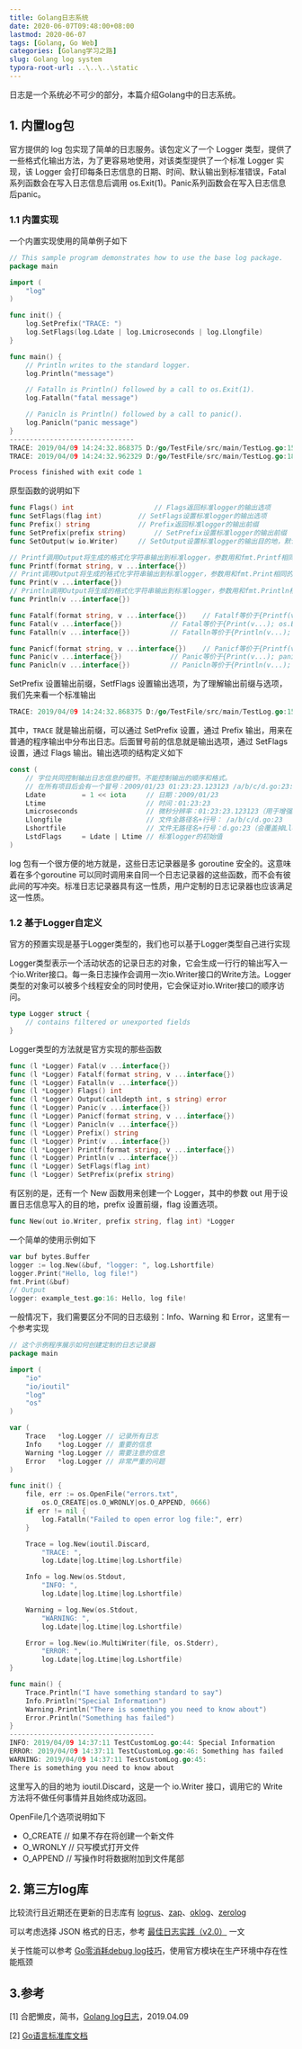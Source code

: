 ```yaml
---
title: Golang日志系统
date: 2020-06-07T09:48:00+08:00
lastmod: 2020-06-07
tags: [Golang, Go Web]
categories: [Golang学习之路]
slug: Golang log system
typora-root-url: ..\..\..\static
---
```


日志是一个系统必不可少的部分，本篇介绍Golang中的日志系统。

<!--more-->

## 1. 内置log包

官方提供的 log 包实现了简单的日志服务。该包定义了一个 Logger 类型，提供了一些格式化输出方法，为了更容易地使用，对该类型提供了一个标准 Logger 实现，该 Logger 会打印每条日志信息的日期、时间、默认输出到标准错误，Fatal系列函数会在写入日志信息后调用 os.Exit(1)。Panic系列函数会在写入日志信息后panic。

### 1.1 内置实现

一个内置实现使用的简单例子如下

```go
// This sample program demonstrates how to use the base log package.
package main

import (
    "log"
)

func init() {
    log.SetPrefix("TRACE: ")
    log.SetFlags(log.Ldate | log.Lmicroseconds | log.Llongfile)
}

func main() {
    // Println writes to the standard logger.
    log.Println("message")

    // Fatalln is Println() followed by a call to os.Exit(1).
    log.Fatalln("fatal message")

    // Panicln is Println() followed by a call to panic().
    log.Panicln("panic message")
}
-------------------------------
TRACE: 2019/04/09 14:24:32.868375 D:/go/TestFile/src/main/TestLog.go:15: message
TRACE: 2019/04/09 14:24:32.962329 D:/go/TestFile/src/main/TestLog.go:18: fatal message

Process finished with exit code 1
```

原型函数的说明如下

```go
func Flags() int            		// Flags返回标准logger的输出选项
func SetFlags(flag int)   		// SetFlags设置标准logger的输出选项
func Prefix() string      		// Prefix返回标准logger的输出前缀
func SetPrefix(prefix string) 		// SetPrefix设置标准logger的输出前缀
func SetOutput(w io.Writer)		// SetOutput设置标准logger的输出目的地，默认是标准错误输出

// Printf调用Output将生成的格式化字符串输出到标准logger，参数用和fmt.Printf相同的方法处理。
func Printf(format string, v ...interface{})
// Print调用Output将生成的格式化字符串输出到标准logger，参数用和fmt.Print相同的方法处理。
func Print(v ...interface{})
// Println调用Output将生成的格式化字符串输出到标准logger，参数用和fmt.Println相同的方法处理。
func Println(v ...interface{})

func Fatalf(format string, v ...interface{})	// Fatalf等价于{Printf(v...); os.Exit(1)}
func Fatal(v ...interface{})			// Fatal等价于{Print(v...); os.Exit(1)}
func Fatalln(v ...interface{})			// Fatalln等价于{Println(v...); os.Exit(1)}

func Panicf(format string, v ...interface{})	// Panicf等价于{Printf(v...); panic(...)}
func Panic(v ...interface{})			// Panic等价于{Print(v...); panic(...)}
func Panicln(v ...interface{})			// Panicln等价于{Println(v...); panic(...)}
```

SetPrefix 设置输出前缀，SetfFlags 设置输出选项，为了理解输出前缀与选项，我们先来看一个标准输出

```go
TRACE: 2019/04/09 14:24:32.868375 D:/go/TestFile/src/main/TestLog.go:15: message
```

其中，`TRACE` 就是输出前缀，可以通过 SetPrefix 设置，通过 Prefix 输出，用来在普通的程序输出中分布出日志。后面冒号前的信息就是输出选项，通过 SetFlags 设置，通过 Flags 输出。输出选项的结构定义如下

```go
const (
    // 字位共同控制输出日志信息的细节。不能控制输出的顺序和格式。
    // 在所有项目后会有一个冒号：2009/01/23 01:23:23.123123 /a/b/c/d.go:23: message
    Ldate         = 1 << iota     // 日期：2009/01/23
    Ltime                         // 时间：01:23:23
    Lmicroseconds                 // 微秒分辨率：01:23:23.123123（用于增强Ltime位）
    Llongfile                     // 文件全路径名+行号： /a/b/c/d.go:23
    Lshortfile                    // 文件无路径名+行号：d.go:23（会覆盖掉Llongfile）
    LstdFlags     = Ldate | Ltime // 标准logger的初始值
)
```

log 包有一个很方便的地方就是，这些日志记录器是多 goroutine 安全的。这意味着在多个goroutine 可以同时调用来自同一个日志记录器的这些函数，而不会有彼此间的写冲突。标准日志记录器具有这一性质，用户定制的日志记录器也应该满足这一性质。

### 1.2 基于Logger自定义

官方的预置实现是基于Logger类型的，我们也可以基于Logger类型自己进行实现

Logger类型表示一个活动状态的记录日志的对象，它会生成一行行的输出写入一个io.Writer接口。每一条日志操作会调用一次io.Writer接口的Write方法。Logger类型的对象可以被多个线程安全的同时使用，它会保证对io.Writer接口的顺序访问。

```go
type Logger struct {
    // contains filtered or unexported fields
}
```

Logger类型的方法就是官方实现的那些函数

```go
func (l *Logger) Fatal(v ...interface{})
func (l *Logger) Fatalf(format string, v ...interface{})
func (l *Logger) Fatalln(v ...interface{})
func (l *Logger) Flags() int
func (l *Logger) Output(calldepth int, s string) error
func (l *Logger) Panic(v ...interface{})
func (l *Logger) Panicf(format string, v ...interface{})
func (l *Logger) Panicln(v ...interface{})
func (l *Logger) Prefix() string
func (l *Logger) Print(v ...interface{})
func (l *Logger) Printf(format string, v ...interface{})
func (l *Logger) Println(v ...interface{})
func (l *Logger) SetFlags(flag int)
func (l *Logger) SetPrefix(prefix string)
```

有区别的是，还有一个 New 函数用来创建一个 Logger，其中的参数 out 用于设置日志信息写入的目的地，prefix 设置前缀，flag 设置选项。

```go
func New(out io.Writer, prefix string, flag int) *Logger
```

一个简单的使用示例如下

```go
var buf bytes.Buffer
logger := log.New(&buf, "logger: ", log.Lshortfile)
logger.Print("Hello, log file!")
fmt.Print(&buf)
// Output
logger: example_test.go:16: Hello, log file!
```

一般情况下，我们需要区分不同的日志级别：Info、Warning 和 Error，这里有一个参考实现

```go
// 这个示例程序展示如何创建定制的日志记录器
package main

import (
    "io"
    "io/ioutil"
    "log"
    "os"
)

var (
    Trace   *log.Logger // 记录所有日志
    Info    *log.Logger // 重要的信息
    Warning *log.Logger // 需要注意的信息
    Error   *log.Logger // 非常严重的问题
)

func init() {
    file, err := os.OpenFile("errors.txt",
        os.O_CREATE|os.O_WRONLY|os.O_APPEND, 0666)
    if err != nil {
        log.Fatalln("Failed to open error log file:", err)
    }

    Trace = log.New(ioutil.Discard,
        "TRACE: ",
        log.Ldate|log.Ltime|log.Lshortfile)

    Info = log.New(os.Stdout,
        "INFO: ",
        log.Ldate|log.Ltime|log.Lshortfile)

    Warning = log.New(os.Stdout,
        "WARNING: ",
        log.Ldate|log.Ltime|log.Lshortfile)

    Error = log.New(io.MultiWriter(file, os.Stderr),
        "ERROR: ",
        log.Ldate|log.Ltime|log.Lshortfile)
}

func main() {
    Trace.Println("I have something standard to say")
    Info.Println("Special Information")
    Warning.Println("There is something you need to know about")
    Error.Println("Something has failed")
}
------------------------------------
INFO: 2019/04/09 14:37:11 TestCustomLog.go:44: Special Information
ERROR: 2019/04/09 14:37:11 TestCustomLog.go:46: Something has failed
WARNING: 2019/04/09 14:37:11 TestCustomLog.go:45: 
There is something you need to know about
```

这里写入的目的地为 ioutil.Discard，这是一个 io.Writer 接口，调用它的 Write 方法将不做任何事情并且始终成功返回。

OpenFile几个选项说明如下

- O_CREATE   // 如果不存在将创建一个新文件
- O_WRONLY  // 只写模式打开文件
- O_APPEND  // 写操作时将数据附加到文件尾部

## 2. 第三方log库

比较流行且近期还在更新的日志库有 [logrus](https://links.jianshu.com/go?to=https%3A%2F%2Fgithub.com%2Fsirupsen%2Flogrus)、[zap](https://links.jianshu.com/go?to=https%3A%2F%2Fgithub.com%2Fuber-go%2Fzap)、[oklog](https://links.jianshu.com/go?to=https%3A%2F%2Fgithub.com%2Foklog%2Foklog)、[zerolog](https://links.jianshu.com/go?to=https%3A%2F%2Fgithub.com%2Frs%2Fzerolog)

可以考虑选择 JSON 格式的日志，参考 [最佳日志实践（v2.0）](https://links.jianshu.com/go?to=https%3A%2F%2Fzhuanlan.zhihu.com%2Fp%2F27363484) 一文

关于性能可以参考 [Go零消耗debug log技巧](https://links.jianshu.com/go?to=https%3A%2F%2Fmzh.io%2Fgolang-build-tags-for-debug)，使用官方模块在生产环境中存在性能瓶颈

## 3.参考

[1] 合肥懒皮，简书，[Golang log日志](https://www.jianshu.com/p/73ae6dc4d16a)，2019.04.09

[2] [Go语言标准库文档](https://studygolang.com/pkgdoc)



